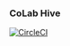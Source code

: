 ### CoLab Hive

[![CircleCI](https://circleci.com/bb/colabcoop-ondemand/colab-discourse/tree/develop.svg?style=svg)](https://circleci.com/bb/colabcoop-ondemand/colab-discourse/tree/develop)
